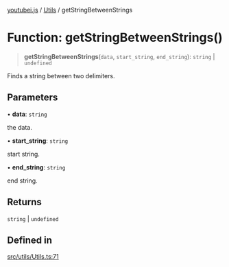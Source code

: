 [youtubei.js](../../../README.md) / [Utils](../README.md) / getStringBetweenStrings

# Function: getStringBetweenStrings()

> **getStringBetweenStrings**(`data`, `start_string`, `end_string`): `string` \| `undefined`

Finds a string between two delimiters.

## Parameters

• **data**: `string`

the data.

• **start\_string**: `string`

start string.

• **end\_string**: `string`

end string.

## Returns

`string` \| `undefined`

## Defined in

[src/utils/Utils.ts:71](https://github.com/LuanRT/YouTube.js/blob/cf09f7bab14fcca99e1f3ae428c7337fea58cfa5/src/utils/Utils.ts#L71)
